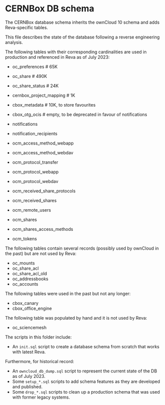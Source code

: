 CERNBox DB schema
=================

The CERNBox database schema inherits the ownCloud 10 schema and adds Reva-specific tables.

This file describes the state of the database following a reverse engineering analysis.

The following tables with their corresponding cardinalities are used in production and referenced in Reva as of July 2023:

* oc_preferences            # 65K
* oc_share                  # 490K
* oc_share_status           # 24K

* cernbox_project_mapping   # 1K
* cbox_metadata             # 10K, to store favourites
* cbox_otg_ocis             # empty, to be deprecated in favour of notifications

* notifications
* notification_recipients

* ocm_access_method_webapp
* ocm_access_method_webdav
* ocm_protocol_transfer
* ocm_protocol_webapp
* ocm_protocol_webdav
* ocm_received_share_protocols
* ocm_received_shares
* ocm_remote_users
* ocm_shares
* ocm_shares_access_methods
* ocm_tokens

The following tables contain several records (possibly used by ownCloud in the past) but are not used by Reva:

* oc_mounts
* oc_share_acl
* oc_share_acl_old
* oc_addressbooks
* oc_accounts

The following tables were used in the past but not any longer:

* cbox_canary
* cbox_office_engine

The following table was populated by hand and it is not used by Reva:

* oc_sciencemesh

The scripts in this folder include:
* An `init.sql` script to create a database schema from scratch that works with latest Reva.

Furthermore, for historical record:
* An `owncloud_db_dump.sql` script to represent the current state of the DB as of July 2023.
* Some `setup_*.sql` scripts to add schema features as they are developed and published.
* Some `drop_*.sql` scripts to clean up a production schema that was used with former legacy systems.
